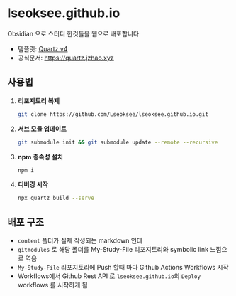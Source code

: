 # lseoksee.github.io

Obsidian 으로 스터디 한것들을 웹으로 배포합니다

- 템플릿: [Quartz v4](https://github.com/jackyzha0/quartz)
- 공식문서: https://quartz.jzhao.xyz

## 사용법

1. **리포지토리 복제**

   ```bash
   git clone https://github.com/Lseoksee/lseoksee.github.io.git
   ```

2. **서브 모듈 업데이트**

   ```bash
   git submodule init && git submodule update --remote --recursive
   ```

3. **npm 종속성 설치**

   ```bash
   npm i
   ```

4. **디버깅 시작**

   ```bash
   npx quartz build --serve
   ```

## 배포 구조

- `content` 폴더가 실제 작성되는 markdown 인데
- `gitmodules` 로 해당 폴더를 My-Study-File 리포지토리와 symbolic link 느낌으로 엮음
- `My-Study-File` 리포지토리에 Push 할때 마다 Github Actions Workflows 시작
- Workflows에서 Github Rest API 로 `lseoksee.github.io`의 `Deploy` workflows 를 시작하게 됨
